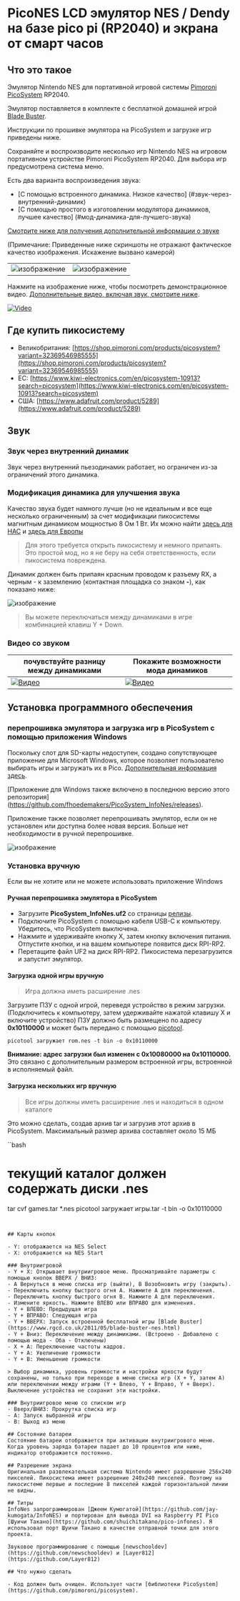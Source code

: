 # PicoNES LCD эмулятор NES / Dendy на базе pico pi (RP2040) и экрана от смарт часов

## Что это такое

Эмулятор Nintendo NES для портативной игровой системы [Pimoroni PicoSystem](https://shop.pimoroni.com/products/picosystem) RP2040.

Эмулятор поставляется в комплекте с бесплатной домашней игрой [Blade Buster](https://www.rgcd.co.uk/2011/05/blade-buster-nes.html).

Инструкции по прошивке эмулятора на PicoSystem и загрузке игр приведены ниже.

Сохраняйте и воспроизводите несколько игр Nintendo NES на игровом портативном устройстве Pimoroni PicoSystem RP2040. Для выбора игр предусмотрена система меню.

Есть два варианта воспроизведения звука:

- [С помощью встроенного динамика. Низкое качество] (#звук-через-внутренний-динамик)
- [С помощью простого в изготовлении модулятора динамиков, лучшее качество] (#мод-динамика-для-лучшего-звука)

[Смотрите ниже для получения дополнительной информации о звуке](#звук)

(Примечание: Приведенные ниже скриншоты не отражают фактическое качество изображения. Искажение вызвано камерой)

| ||
| ------------- | ------------- |
| ![изображение](assets/gamescreen.jpeg) | ![изображение](assets/menuscreen.jpeg) |


Нажмите на изображение ниже, чтобы посмотреть демонстрационное видео. [Дополнительные видео, включая звук, смотрите ниже](#видео-со-звуком).

[![Video](https://img.youtube.com/vi/4VYKSMvYWc8/0.jpg)](https://www.youtube.com/watch?v=4VYKSMvYWc8)

## Где купить пикосистему

- Великобритания: [https://shop.pimoroni.com/products/picosystem?variant=32369546985555](https://shop.pimoroni.com/products/picosystem?variant=32369546985555)
- ЕС: [https://www.kiwi-electronics.com/en/picosystem-10913?search=picosystem](https://www.kiwi-electronics.com/en/picosystem-10913?search=picosystem)
- США: [https://www.adafruit.com/product/5289](https://www.adafruit.com/product/5289)

## Звук
### Звук через внутренний динамик
Звук через внутренний пьезодинамик работает, но ограничен из-за ограничений этого динамика.

### Модификация динамика для улучшения звука
Качество звука будет намного лучше (но не идеальным и все еще несколько ограниченным) за счет модификации пикосистемы магнитным динамиком мощностью 8 Ом 1 Вт.
Их можно найти [здесь для НАС](https://www.amazon.com/gp/product/B082658QXL/ref=ppx_yo_dt_b_search_asin_title?ie=UTF8&psc=1) и [здесь для Европы](https://www.amazon.nl/gp/product/B0BTYDS6FY/ref=ppx_od_dt_b_asin_title_s00?ie=UTF8&psc=1)


> Для этого требуется открыть пикосистему и немного припаять. Это простой мод, но я не беру на себя ответственность, если пикосистема повреждена.

Динамик должен быть припаян красным проводом к разъему RX, а черным - к заземлению (контактная площадка со знаком **-**), как показано ниже:

![изображение](assets/batterymod.png)

> Вы можете переключаться между динамиками в игре комбинацией клавиш Y + Down.

### Видео со звуком



| почувствуйте разницу между динамиками | Покажите возможности мода динамиков|
| ------------- | ------------- |
| [![Видео](https://img.youtube.com/vi/BRUByhx4GDo/0.jpg)](https://youtu.be/BRUByhx4GDo) | [![Видео](https://img.youtube.com/vi/cA9mOWZZN6I/0.jpg)](https://youtu.be/cA9mOWZZN6I) |


## Установка программного обеспечения

### перепрошивка эмулятора и загрузка игр в PicoSystem с помощью приложения Windows
Поскольку слот для SD-карты недоступен, создано сопутствующее приложение для Microsoft Windows, которое позволяет пользователю выбирать игры и загружать их в Pico.
[Дополнительная информация здесь](https://github.com/fhoedemakers/PicoSystemInfoNesLoader).

[Приложение для Windows также включено в последнюю версию этого репозитория] (https://github.com/fhoedemakers/PicoSystem_InfoNes/releases).

Приложение также позволяет перепрошивать эмулятор, если он не установлен или доступна более новая версия. Больше нет необходимости в ручной перепрошивке.

![изображение](assets/Screen.png)

### Установка вручную
Если вы не хотите или не можете использовать приложение Windows

#### Ручная перепрошивка эмулятора в PicoSystem

- Загрузите **PicoSystem_InfoNes.uf2** со страницы [релизы](https://github.com/fhoedemakers/PicoSystem_InfoNes/releases/latest).
- Подключите PicoSystem с помощью кабеля USB-C к компьютеру. Убедитесь, что PicoSystem выключена.
- Нажмите и удерживайте кнопку X, затем кнопку включения питания. Отпустите кнопки, и на вашем компьютере появится диск RPI-RP2.
- Перетащите файл UF2 на диск RPI-RP2. Пикосистема перезагрузится и запустит эмулятор.

#### Загрузка одной игры вручную

> Игра должна иметь расширение .nes

Загрузите ПЗУ с одной игрой, переведя устройство в режим загрузки. (Подключитесь к компьютеру, затем удерживайте нажатой клавишу X и включите устройство)
ПЗУ должно быть размещено по адресу **0x10110000** и может быть передано с помощью [picotool](https://github.com/raspberrypi/picotool).

```
picotool загружает rom.nes -t bin -o 0x10110000
```

**Внимание: адрес загрузки был изменен с 0x10080000 на 0x10110000.** Это связано с дополнительным размером встроенной игры, встроенной в исполняемый файл.

#### Загрузка нескольких игр вручную

> Все игры должны иметь расширение .nes и находиться в одном каталоге

Это можно сделать, создав архив tar и загрузив этот архив в PicoSystem. Максимальный размер архива составляет около 15 МБ

``bash
# текущий каталог должен содержать диски .nes
tar cvf games.tar *.nes
picotool загружает игры.tar -t bin -o 0x10110000
```


## Карты кнопок

- Y: отображается на NES Select
- X: отображается на NES Start

### Внутриигровой
- Y + X: Открывает внутриигровое меню. Просматривайте параметры с помощью кнопок ВВЕРХ / ВНИЗ:
- A Вернуться в меню списка игр (выйти), B Возобновить игру (закрыть).
- Переключить кнопку быстрого огня A. Нажмите A для переключения.
- Переключить кнопку быстрого огня B. Нажмите A для переключения.
- Измените яркость. Нажмите ВЛЕВО или ВПРАВО для изменения.
- Y + ВЛЕВО: Предыдущая игра
- Y + ВПРАВО: Следующая игра
- Y + ВВЕРХ: Запуск встроенной бесплатной игры [Blade Buster](https://www.rgcd.co.uk/2011/05/blade-buster-nes.html)
- Y + Вниз: Переключение между динамиками. (Встроено - Добавлено с помощью мода - Оба - Отключены)
- X + A: Переключение частоты кадров.
- Y + A: Увеличение громкости
- Y + B: Уменьшение громкости

> Выбор динамика, уровень громкости и настройки яркости будут сохранены, но только при переходе в меню списка игр (X + Y, затем A) или переключении между играми (Y + Влево, Y + Вправо, Y + Вверх). Выключение устройства не сохранит эти настройки.

### Внутриигровое меню со списком игр
- Вверх/ВНИЗ: Прокрутка списка игр
- A: Запуск выбранной игры
- B: Выход из меню

## Состояние батареи
Состояние батареи отображается при активации внутриигрового меню. Когда уровень заряда батареи падает до 10 процентов или ниже, индикатор отображается постоянно.

## Разрешение экрана
Оригинальная развлекательная система Nintendo имеет разрешение 256x240 пикселей. Пикосистема имеет разрешение 240x240 пикселей. Поэтому на пикосистеме первые и последние 8 пикселей каждой горизонтальной линии не видны.

## Титры
InfoNes запрограммирован [Джеем Кумогатой](https://github.com/jay-kumogata/InfoNES) и портирован для вывода DVI на Raspberry PI Pico [Шуичи Такано](https://github.com/shuichitakano/pico-infones). Я использовал порт Шуичи Такано в качестве отправной точки для этого проекта.

Звуковое программирование с помощью [newschooldev](https://github.com/newschooldev) и [Layer812](https://github.com/Layer812)

## Что нужно сделать

- Код должен быть очищен. Использует части [библиотеки PicoSystem](https://github.com/pimoroni/picosystem).
